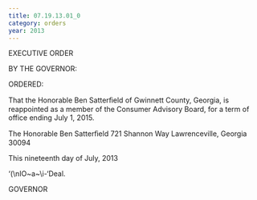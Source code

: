 ```yaml
---
title: 07.19.13.01_0
category: orders
year: 2013
---
```

 

EXECUTIVE ORDER

BY THE GOVERNOR:

ORDERED:

That the Honorable Ben Satterﬁeld of Gwinnett County, Georgia, is
reappointed as a member of the Consumer Advisory Board, for a
term of office ending July 1, 2015.

The Honorable Ben Satterﬁeld
721 Shannon Way
Lawrenceville, Georgia 30094

This nineteenth day of July, 2013

‘(\nIO~a~\i-‘Deal.

GOVERNOR

